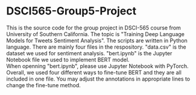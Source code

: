 # DSCI565-Group5-Project
This is the source code for the group project in DSCI-565 course from University of Southern California. The topic is "Training Deep Language Models for Tweets Sentiment Analysis".  The scripts are written in Python language.
There are mainly four files in the respository. "data.csv" is the dataset we used for sentiment analysis. "bert.ipynb" is the Jupyter Notebook file we used to implement BERT model.   
When openning "bert.ipynb", please use Jupyter Notebook with PyTorch. Overall, we used four different ways to fine-tune BERT and they are all included in one file. You may adjust the annotations in appropriate lines to change the fine-tune method.  
